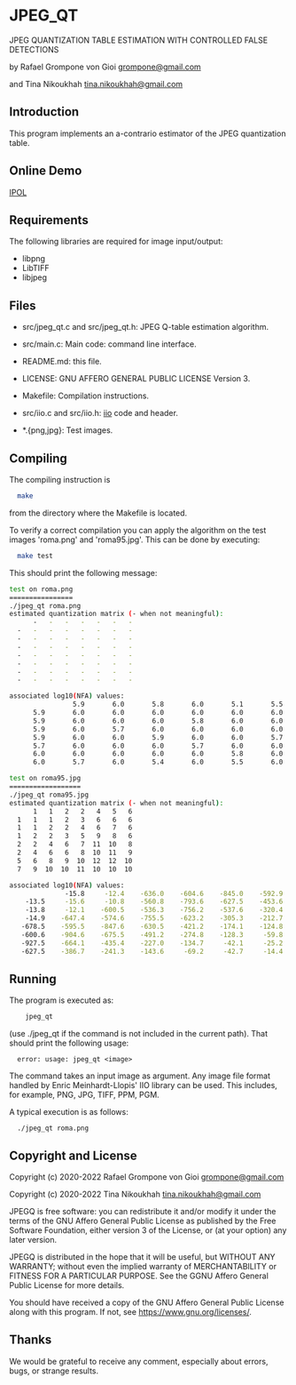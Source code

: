 JPEG_QT
=======

JPEG QUANTIZATION TABLE ESTIMATION WITH CONTROLLED FALSE DETECTIONS

by Rafael Grompone von Gioi <grompone@gmail.com>

and Tina Nikoukhah <tina.nikoukhah@gmail.com>


Introduction
------------

This program implements an a-contrario estimator of the JPEG quantization table.


Online Demo
------------

[IPOL](https://ipolcore.ipol.im/demo/clientApp/demo.html?id=399)


Requirements
------------

The following libraries are required for image input/output:

  - libpng
  - LibTIFF
  - libjpeg


Files
-----

- src/jpeg_qt.c and src/jpeg_qt.h: JPEG Q-table estimation algorithm.

- src/main.c: Main code: command line interface.

- README.md: this file.

- LICENSE: GNU AFFERO GENERAL PUBLIC LICENSE Version 3.

- Makefile: Compilation instructions.

- src/iio.c and src/iio.h: [iio](https://github.com/mnhrdt/iio) code and header.

- *.{png,jpg}: Test images.


Compiling
---------

The compiling instruction is
```bash
  make
```
from the directory where the Makefile is located.

To verify a correct compilation you can apply the algorithm on the test images
'roma.png' and 'roma95.jpg'. This can be done by executing:
```bash
  make test
```

This should print the following message:
```bash
test on roma.png
================
./jpeg_qt roma.png
estimated quantization matrix (- when not meaningful):
      -   -   -   -   -   -   -
  -   -   -   -   -   -   -   -
  -   -   -   -   -   -   -   -
  -   -   -   -   -   -   -   -
  -   -   -   -   -   -   -   -
  -   -   -   -   -   -   -   -
  -   -   -   -   -   -   -   -
  -   -   -   -   -   -   -   -

associated log10(NFA) values:
                5.9       6.0       5.8       6.0       5.1       5.5       5.4
      5.9       6.0       6.0       6.0       6.0       6.0       6.0       6.0
      5.9       6.0       6.0       6.0       5.8       6.0       6.0       6.0
      5.9       6.0       5.7       6.0       6.0       6.0       6.0       6.0
      5.9       6.0       6.0       5.9       6.0       6.0       5.7       6.0
      5.7       6.0       6.0       6.0       5.7       6.0       6.0       6.0
      6.0       6.0       6.0       6.0       6.0       5.8       6.0       6.0
      6.0       5.7       6.0       5.4       6.0       5.5       6.0       6.0

test on roma95.jpg
==================
./jpeg_qt roma95.jpg
estimated quantization matrix (- when not meaningful):
      1   1   2   2   4   5   6
  1   1   1   2   3   6   6   6
  1   1   2   2   4   6   7   6
  1   2   2   3   5   9   8   6
  2   2   4   6   7  11  10   8
  2   4   6   6   8  10  11   9
  5   6   8   9  10  12  12  10
  7   9  10  10  11  10  10  10

associated log10(NFA) values:
              -15.8     -12.4    -636.0    -604.6    -845.0    -592.9    -400.0
    -13.5     -15.6     -10.8    -560.8    -793.6    -627.5    -453.6    -301.6
    -13.8     -12.1    -600.5    -536.3    -756.2    -537.6    -320.4    -270.3
    -14.9    -647.4    -574.6    -755.5    -623.2    -305.3    -212.7    -192.0
   -678.5    -595.5    -847.6    -630.5    -421.2    -174.1    -124.8     -94.4
   -600.6    -904.6    -675.5    -491.2    -274.8    -128.3     -59.8     -44.0
   -927.5    -664.1    -435.4    -227.0    -134.7     -42.1     -25.2     -22.4
   -627.5    -386.7    -241.3    -143.6     -69.2     -42.7     -14.4      -2.2
```

Running
-------

The program is executed as:
```bash
    jpeg_qt
```

(use ./jpeg_qt if the command is not included in the current path).
That should print the following usage:

```
  error: usage: jpeg_qt <image>
```

The command takes an input image as argument. Any image file format handled by
Enric Meinhardt-Llopis' IIO library can be used. This includes, for example,
PNG, JPG, TIFF, PPM, PGM.

A typical execution is as follows:
```
  ./jpeg_qt roma.png
```

Copyright and License
---------------------

Copyright (c) 2020-2022 Rafael Grompone von Gioi grompone@gmail.com

Copyright (c) 2020-2022 Tina Nikoukhah tina.nikoukhah@gmail.com

JPEGQ is free software: you can redistribute it and/or modify it under
the terms of the GNU Affero General Public License as published by the
Free Software Foundation, either version 3 of the License, or (at your
option) any later version.

JPEGQ is distributed in the hope that it will be useful, but WITHOUT
ANY WARRANTY; without even the implied warranty of MERCHANTABILITY or
FITNESS FOR A PARTICULAR PURPOSE. See the GGNU Affero General Public
License for more details.

You should have received a copy of the GNU Affero General Public
License along with this program. If not, see
https://www.gnu.org/licenses/.

Thanks
------

We would be grateful to receive any comment, especially about errors, bugs,
or strange results.
